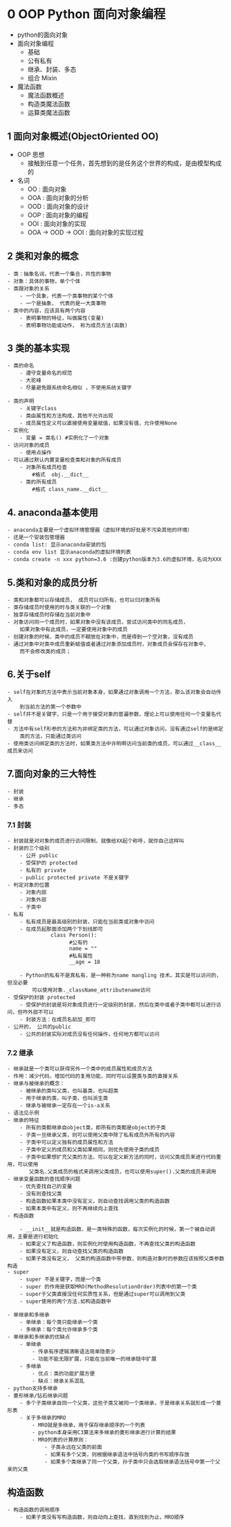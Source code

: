 # 0 OOP Python 面向对象编程
 - python的面向对象
 - 面向对象编程
   - 基础
   - 公有私有
   - 继承、封装、多态
   - 组合 Mixin
 - 魔法函数
    - 魔法函数概述
    - 构造类魔法函数
    - 运算类魔法函数
  ## 1 面向对象概述(ObjectOriented OO)
  - OOP 思想
    - 接触到任意一个任务，首先想到的是任务这个世界的构成，是由模型构成的
  - 名词
    - OO : 面向对象
    - OOA : 面向对象的分析
    - OOD : 面向对象的设计
    - OOP : 面向对象的编程
    - OOI : 面向对象的实现
    - OOA -> OOD -> OOI : 面向对象的实现过程
    
   ## 2 类和对象的概念
    - 类：抽象名词，代表一个集合，共性的事物
    - 对象：具体的事物，单个个体
    - 类跟对象的关系
        - 一个具象，代表一个类事物的某个个体
        - 一个是抽象， 代表的是一大类事物
    - 类中的内容，应该具有两个内容
        - 表明事物的特征，叫做属性(变量)
        - 表明事物功能或动作， 称为成员方法(函数)
        
  ## 3 类的基本实现
    - 类的命名
        - 遵守变量命名的规范
        - 大驼峰
        - 尽量避免跟系统命名相似 ，不使用系统关键字
        
    - 类的声明
        - 关键字class
        - 类由属性和方法构成，其他不允许出现
        - 成员属性定义可以直接使用变量赋值，如果没有值，允许使用None
    - 实例化
        - 变量 = 类名() #实例化了一个对象
    - 访问对象的成员
        - 使用点操作
    - 可以通过默认内置变量检查类和对象的所有成员
        - 对象所有成员检查
            #格式  obj.__dict__    
        - 类的所有成员
            #格式 class_name.__dict__
 ## 4. anaconda基本使用
    - anaconda主要是一个虚拟环境管理器（虚拟环境的好处是不污染其他的环境）
    - 还是一个安装包管理器
    - conda list: 显示anaconda安装的包
    - conda env list 显示anaconda的虚拟环境列表
    - conda create -n xxx python=3.6 :创建python版本为3.6的虚拟环境，名词为XXX
    
 ## 5.类和对象的成员分析
    - 类和对象都可以存储成员， 成员可以归所有，也可以归对象所有
    - 类存储成员时使用的时与类关联的一个对象
    - 独享存储成员时存储在当前对象中
    - 对象访问同一个成员时，如果对象中没有该成员，尝试访问类中的同名成员，
        如果对象中有此成员，一定要使用对象中的成员
    - 创建对象的时候，类中的成员不糊放在对象中，而是得到一个空对象，没有成员
    - 通过对象中对类中成员重新赋值或者通过对象添加成员时，对象成员会保存在对象中，
        而不会修改类的成员；
 ## 6.关于self
    - self在对象的方法中表示当前对象本身，如果通过对象调用一个方法，那么该对象会自动传入
        到当前方法的第一个参数中
    - self并不是关键字，只是一个用于接受对象的普遍参数，理论上可以使用任何一个变量名代替
    - 方法中有self形参的方法称为非绑定类的方法，可以通过对象访问，没有通过self的是绑定
        类的方法，只能通过类访问
    - 使用类访问绑定类的方法时，如果类方法中许哟啊访问当前类的成员，可以通过__class__成员来访问
 ## 7.面向对象的三大特性
    - 封装
    - 继承
    - 多态
 ### 7.1 封装
    - 封装就是对对象的成员进行访问限制，就像给XX起个称呼，就你自己这样叫
    - 封装的三个级别
        - 公开 public
        - 受保护的 protected
        - 私有的 private
        - public protected private 不是关键字
    - 判定对象的位置
        - 对象内部
        - 对象外部
        - 子类中
    - 私有
        - 私有成员是最高级别的封装，只能在当前类或对象中访问
        - 在成员起那面添加两个下划线即可
                  class Person():
                        #公有的
                        name = ""
                        #私有属性
                        __age = 18
     
        - Python的私有不是真私有，是一种称为name mangling 技术。其实是可以访问的，但没必要
            可以使用对象._className_attributename访问
    - 受保护的封装 protected
        - 受保护的封装是将对象成员进行一定级别的封装，然后在类中或者子类中都可以进行访问，但咋外部不可以
        - 封装方法：在成员名前加_即可
    - 公开的， 公共的public
        - 公共的封装实际对成员没有任何操作，任何地方都可以访问
        
 ### 7.2 继承
    - 继承就是一个类可以获得另外一个类中的成员属性和成员方法
    - 作用：减少代码，增加代码的复用功能，同时可以设置类与类的直接关系
    - 继承与被继承的概念：
        - 被继承的类叫父类，也叫基类，也叫超类
        - 用于继承的类，叫子类，也叫派生类
        - 继承与被继承一定存在一个is-a关系 
    - 语法见示例
    - 继承的特征
        - 所有的类都继承自object类，即所有的类都是object的子类
        - 子类一旦继承父类，则可以使用父类中除了私有成员外所有的内容
        - 子类中可以定义独有的成员属性和方法
        - 子类中定义的成员和父类如果相同，则优先使用子类的成员
        - 子类中如果想扩充父类的方法，可以在定义新方法的同时，访问父类成员来进行代码重用，可以使用
           父类名.父类成员的格式来调用父类成员，也可以使用super().父类的成员来调用              
    - 继承变量函数的查找顺序问题
        - 优先查找自己的变量
        - 没有则查找父类
        - 构造函数如果本类中没有定义，则自动查找调用父类的构造函数
        - 如果本类中有定义，则不再继续向上查找       
    - 构造函数
         
        - __init__就是构造函数，是一类特殊的函数，每次实例化的时候，第一个被自动调用，主要是进行初始化
        - 如果定义了构造函数，则实例化时使用构造函数，不再查找父类的构造函数
        - 如果没有定义，则自动查找父类的构造函数
        - 如果子类没有定义， 父类的构造函数中带参数，则构造对象时的参数应该按照父类参数构造
    - super
        - super 不是关键字，而是一个类
        - super 的作用是获取MRO(MethodResolutionOrder)列表中的第一个类
        - super于父类直接没任何实质性关系，但是通过super可以调用到父类
        - super使用的两个方法.如构造函数中
        
    - 单继承和多继承
        - 单继承：每个类只能继承一个类
        - 多继承：每个类允许继承多个类
    - 单继承和多继承的优缺点
        - 单继承
            - 传承有序逻辑清晰语法简单隐患少
            - 功能不能无限扩展，只能在当前唯一的继承链中扩展
        - 多继承
            - 优点：类的功能扩展方便
            - 缺点：继承关系混乱
    - python支持多继承
    - 菱形继承/钻石继承问题
        - 多个子类继承自同一个父类，这些子类又被同一个类继承，于是继承关系就形成一个菱形表
        - 关于多继承的MRO
            - MRO就是多继承，用于保存继承顺序的一个列表
            - python本身采用C3算法来多继承的菱形继承进行计算的结果  
            - MRO列表的计算原则：
                - 子类永远在父类的前面
                - 如果有多个父类，则根据继承语法中括号内类的书写顺序存放
                - 如果多个类继承了同一个父类，孙子类中只会选取继承语法括号中第一个父亲的父类
                
 ## 构造函数
    - 构造函数的调用顺序
        - 如果子类没有写构造函数，则自动向上查找，直到找到为止，MRO顺序
